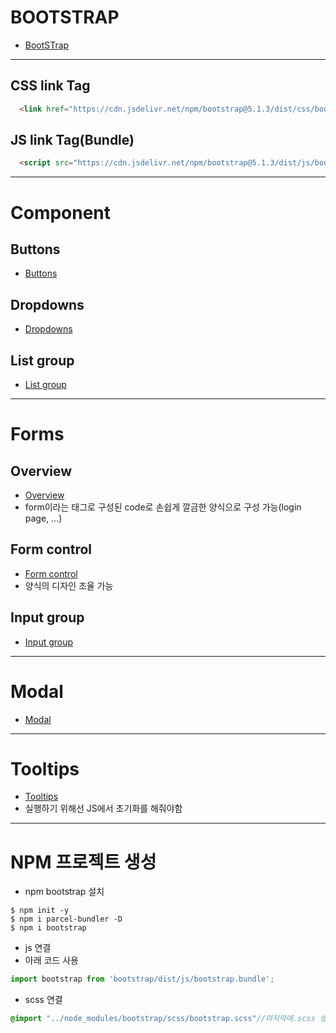 # BOOTSTRAP
- <a href="https://getbootstrap.com/">BootSTrap</a>
---

## CSS link Tag
```html
  <link href="https://cdn.jsdelivr.net/npm/bootstrap@5.1.3/dist/css/bootstrap.min.css" rel="stylesheet" integrity="sha384-1BmE4kWBq78iYhFldvKuhfTAU6auU8tT94WrHftjDbrCEXSU1oBoqyl2QvZ6jIW3" crossorigin="anonymous">
```

## JS link Tag(Bundle)
```html
  <script src="https://cdn.jsdelivr.net/npm/bootstrap@5.1.3/dist/js/bootstrap.bundle.min.js" integrity="sha384-ka7Sk0Gln4gmtz2MlQnikT1wXgYsOg+OMhuP+IlRH9sENBO0LRn5q+8nbTov4+1p" crossorigin="anonymous"></script>
```
---
# Component
## Buttons
- <a href="https://getbootstrap.com/docs/5.1/components/buttons/">Buttons</a>

## Dropdowns
- <a href="https://getbootstrap.com/docs/5.1/components/dropdowns/">Dropdowns</a>

## List group
- <a href="https://getbootstrap.com/docs/5.1/components/list-group/">List group</a>

---
# Forms
## Overview
- <a href="https://getbootstrap.com/docs/5.1/forms/overview/">Overview</a>
- form이라는 태그로 구성된 code로 손쉽게 깔금한 양식으로 구성 가능(login page, ...)

## Form control
- <a href="https://getbootstrap.com/docs/5.1/forms/form-control/">Form control</a>
- 양식의 디자인 조율 가능

## Input group
- <a href="https://getbootstrap.com/docs/5.1/forms/input-group/">Input group</a>

---
# Modal
- <a href="https://getbootstrap.com/docs/5.1/components/modal/">Modal</a>

---
# Tooltips
- <a href="https://getbootstrap.com/docs/5.1/components/tooltips/">Tooltips</a>
- 실행하기 위해선 JS에서 초기화를 해줘야함

---
# NPM 프로젝트 생성
- npm bootstrap 설치
```
$ npm init -y
$ npm i parcel-bundler -D
$ npm i bootstrap
```
- js 연결
- 아래 코드 사용
```js
import bootstrap from 'bootstrap/dist/js/bootstrap.bundle';
```
- scss 연결
```scss
@import "../node_modules/bootstrap/scss/bootstrap.scss"//마지막에.scss 생략 가능(bootstrap.scss)
```
